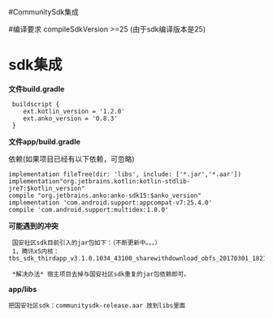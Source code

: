 #CommunitySdk集成

#编译要求
    compileSdkVersion >=25  (由于sdk编译版本是25)

# sdk集成 #
**文件build.gradle**
 
     buildscript {
        ext.kotlin_version = '1.2.0'
        ext.anko_version = '0.8.3'
     }

**文件app/build.gradle**

依赖(如果项目已经有以下依赖，可忽略)

    implementation fileTree(dir: 'libs', include: ['*.jar','*.aar'])
    implementation"org.jetbrains.kotlin:kotlin-stdlib-jre7:$kotlin_version"
    compile "org.jetbrains.anko:anko-sdk15:$anko_version"
    implementation 'com.android.support:appcompat-v7:25.4.0'
    compile 'com.android.support:multidex:1.0.0'

**可能遇到的冲突**

     国安社区sdk目前引入的jar包如下：（不断更新中。。。）
     1，腾讯x5内核：tbs_sdk_thirdapp_v3.1.0.1034_43100_sharewithdownload_obfs_20170301_182143.jar
  
     *解决办法* 宿主项目去掉与国安社区sdk重复的jar包依赖即可。

**app/libs**

    把国安社区sdk：communitysdk-release.aar 放到libs里面

